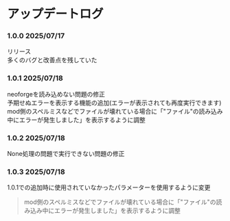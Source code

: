 # アップデートログ
### 1.0.0 2025/07/17
リリース   
多くのバグと改善点を残していた  
### 1.0.1 2025/07/18
neoforgeを読み込めない問題の修正   
予期せぬエラーを表示する機能の追加(エラーが表示されても再度実行できます)
mod側のスペルミスなどでファイルが壊れている場合に「"ファイル"の読み込み中にエラーが発生しました」を表示するように調整
### 1.0.2 2025/07/18
None処理の問題で実行できない問題の修正
### 1.0.3 2025/07/18
1.0.1での追加時に使用されていなかったパラメーターを使用するように変更
> mod側のスペルミスなどでファイルが壊れている場合に「"ファイル"の読み込み中にエラーが発生しました」を表示するように調整
